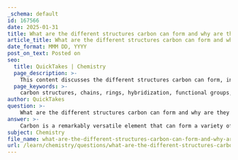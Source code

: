 ```yaml
---
_schema: default
id: 167566
date: 2025-01-31
title: What are the different structures carbon can form and why are they important?
article_title: What are the different structures carbon can form and why are they important?
date_format: MMM DD, YYYY
post_on_text: Posted on
seo:
  title: QuickTakes | Chemistry
  page_description: >-
    This content discusses the different structures carbon can form, including chains, rings, and hybridization, and their importance in the complexity and functionality of biological molecules.
  page_keywords: >-
    carbon structures, chains, rings, hybridization, functional groups, isomerism, biological molecules, organic chemistry, macromolecules, chemical reactivity, energy storage
author: QuickTakes
question: >-
    What are the different structures carbon can form and why are they important?
answer: >-
    Carbon is a remarkably versatile element that can form a variety of structures, which are crucial for the complexity and functionality of biological molecules. Here are the different structures that carbon can form and their importance:\n\n### 1. **Chains and Rings**\n- **Straight Chains**: Carbon can link together in long, straight chains, forming the backbone of many organic molecules. For example, alkanes (like hexane) are straight-chain hydrocarbons.\n- **Branched Chains**: Carbon can also form branched structures, which increases the diversity of compounds. For instance, isomers of butane (n-butane and isobutane) differ in their branching.\n- **Cyclic Structures**: Carbon atoms can bond to form rings, such as cyclohexane. These cyclic compounds are essential in many biological processes, including the structure of sugars and steroids.\n\n### 2. **Hybridization**\nCarbon's ability to undergo hybridization allows it to form different types of bonds:\n- **sp³ Hybridization**: Forms single bonds (e.g., in methane, CH₄).\n- **sp² Hybridization**: Forms double bonds (e.g., in ethylene, C₂H₄).\n- **sp Hybridization**: Forms triple bonds (e.g., in acetylene, C₂H₂).\n\nThis hybridization leads to various molecular geometries, which are critical for the function of biological molecules.\n\n### 3. **Functional Groups**\nCarbon can bond with various functional groups (e.g., hydroxyl, carboxyl, amino, phosphate), which impart specific chemical properties to organic molecules. These functional groups are essential in determining the reactivity and behavior of organic compounds, making carbon a versatile building block in biological systems.\n\n### 4. **Isomerism**\nCarbon's ability to form isomers—molecules with the same molecular formula but different structures—greatly increases the diversity of organic compounds. Isomerism is vital in biology, as different isomers can have vastly different properties and functions, such as glucose and fructose, which are both C₆H₁₂O₆ but have different structures and roles in metabolism.\n\n### Importance of Carbon Structures\n- **Foundation of Biological Molecules**: Carbon's diverse structures are fundamental to the formation of biological macromolecules, including carbohydrates, proteins, lipids, and nucleic acids. These macromolecules are essential for life, serving as energy sources, structural components, and information carriers.\n- **Chemical Reactivity**: The ability of carbon to form stable covalent bonds with other elements (like hydrogen, oxygen, nitrogen, and phosphorus) is crucial for the integrity and functionality of biological molecules. The stability and reactivity of these compounds are essential for biochemical processes.\n- **Energy Storage and Transfer**: Hydrocarbons, which are primarily composed of carbon and hydrogen, serve as a major source of energy. Their structures allow for the storage and release of energy in biological systems.\n\nIn summary, the various structures that carbon can form—chains, rings, hybridized bonds, and functional groups—are vital for the complexity and functionality of organic compounds, making carbon an essential element in the chemistry of life.
subject: Chemistry
file_name: what-are-the-different-structures-carbon-can-form-and-why-are-they-important.md
url: /learn/chemistry/questions/what-are-the-different-structures-carbon-can-form-and-why-are-they-important
---
```


&nbsp;